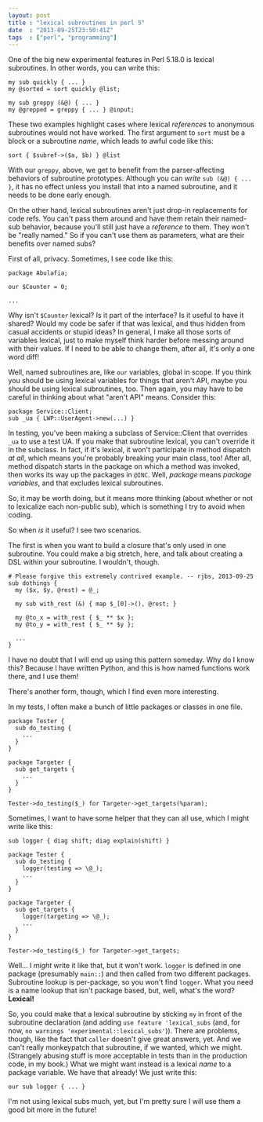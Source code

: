 ```yaml
---
layout: post
title : "lexical subroutines in perl 5"
date  : "2013-09-25T23:50:41Z"
tags  : ["perl", "programming"]
---
```

One of the big new experimental features in Perl 5.18.0 is lexical subroutines.
In other words, you can write this:

    my sub quickly { ... }
    my @sorted = sort quickly @list;

    my sub greppy (&@) { ... }
    my @grepped = greppy { ... } @input;

These two examples highlight cases where lexical *references* to anonymous
subroutines would not have worked.  The first argument to `sort` must be a
block or a subroutine *name*, which leads to awful code like this:

    sort { $subref->($a, $b) } @list

With our `greppy`, above, we get to benefit from the parser-affecting behaviors
of subroutine prototypes.  Although you can *write* `sub (&@) { ... }`, it has
no effect unless you install that into a named subroutine, and it needs to be
done early enough.

On the other hand, lexical subroutines aren't just drop-in replacements for
code refs.  You can't pass them around and have them retain their
named-sub behavior, because you'll still just have a *reference* to them.  They won't be "really named."  So if you
can't use them as parameters, what are their benefits over named subs?

First of all, privacy.  Sometimes, I see code like this:

    package Abulafia;

    our $Counter = 0;

    ...

Why isn't `$Counter` lexical?  Is it part of the interface?  Is it useful to
have it shared?  Would my code be safer if that was lexical, and thus hidden
from casual accidents or stupid ideas?  In general, I make all those sorts of
variables lexical, just to make myself think harder before messing around with
their values.  If I need to be able to change them, after all, it's only a one
word diff!

Well, named subroutines are, like `our` variables, global in scope.  If you
think you should be using lexical variables for things that aren't API, maybe
you should be using lexical subroutines, too.  Then again, you may have to be
careful in thinking about what "aren't API" means.  Consider this:

    package Service::Client;
    sub _ua { LWP::UserAgent->new(...) }

In testing, you've been making a subclass of Service::Client that overrides
`_ua` to use a test UA.  If you make that subroutine lexical, you can't
override it in the subclass.  In fact, if it's lexical, it won't participate in
method dispatch *at all*, which means you're probably breaking your main class,
too!  After all, method dispatch starts in the package on which a method was
invoked, then works its way up the packages in `@INC`.  Well, *package* means
*package variables*, and that excludes lexical subroutines.

So, it may be worth doing, but it means more thinking (about whether or not to
lexicalize each non-public sub), which is something I try to avoid when coding.

So when *is* it useful?  I see two scenarios.

The first is when you want to build a closure that's only used in one
subroutine.  You could make a big stretch, here, and talk about creating a DSL
within your subroutine.  I wouldn't, though.

    # Please forgive this extremely contrived example. -- rjbs, 2013-09-25
    sub dothings {
      my ($x, $y, @rest) = @_;

      my sub with_rest (&) { map $_[0]->(), @rest; }

      my @to_x = with_rest { $_ ** $x };
      my @to_y = with_rest { $_ ** $y };

      ...
    }

I have no doubt that I will end up using this pattern someday.  Why do I know
this?  Because I have written Python, and this is how named functions work
there, and I use them!

There's another form, though, which I find even more interesting.

In my tests, I often make a bunch of little packages or classes in one file.

    package Tester {
      sub do_testing {
        ...
      }
    }

    package Targeter {
      sub get_targets {
        ...
      }
    }

    Tester->do_testing($_) for Targeter->get_targets(%param);

Sometimes, I want to have some helper that they can all use, which I might
write like this:

    sub logger { diag shift; diag explain(shift) }

    package Tester {
      sub do_testing {
        logger(testing => \@_);
        ...
      }
    }

    package Targeter {
      sub get_targets {
        logger(targeting => \@_);
        ...
      }
    }

    Tester->do_testing($_) for Targeter->get_targets;

Well… I *might* write it like that, but it won't work.  `logger` is defined in
one package (presumably `main::`) and then called from two different packages.
Subroutine lookup is per-package, so you won't find `logger`.  What you need is
a name lookup that isn't package based, but, well, what's the word?
**Lexical!**

So, you could make that a lexical subroutine by sticking `my` in front of the
subroutine declaration (and adding `use feature 'lexical_subs` (and, for now,
`no warnings 'experimental::lexical_subs'`)).  There are problems, though, like
the fact that `caller` doesn't give great answers, yet.  And we can't really
monkeypatch that subroutine, if we wanted, which we might.  (Strangely abusing
stuff is more acceptable in tests than in the production code, in my book.)
What we might want instead is a lexical *name* to a package variable.  We have
that already!  We just write this:

    our sub logger { ... }

I'm not using lexical subs much, yet, but I'm pretty sure I will use them a
good bit more in the future!

